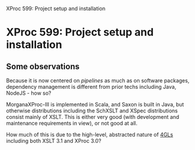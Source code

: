 XProc 599: Project setup and installation

# XProc 599: Project setup and installation

## Some observations

Because it is now centered on *pipelines* as much as on software packages, dependency management is different from prior techs including Java, NodeJS - how so?

MorganaXProc-III is implemented in Scala, and Saxon is built in Java, but otherwise distributions including the SchXSLT and XSpec distributions consist mainly of XSLT. This is either very good (with development and maintenance requirements in view), or not good at all.

How much of this is due to the high-level, abstracted nature of [4GLs](https://en.wikipedia.org/wiki/Fourth-generation_programming_language) including both XSLT 3.1 and XProc 3.0?